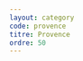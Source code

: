 ```yaml
---
layout: category
code: provence
titre: Provence
ordre: 50
---
```


<!-- Décommenter pour ajouter une description
